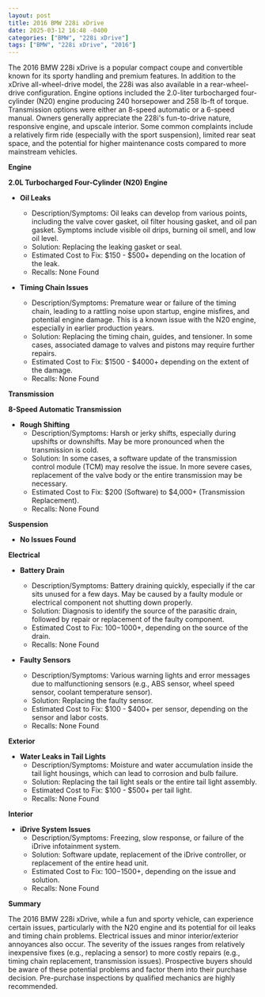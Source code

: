 ```yaml
---
layout: post
title: 2016 BMW 228i xDrive
date: 2025-03-12 16:48 -0400
categories: ["BMW", "228i xDrive"]
tags: ["BMW", "228i xDrive", "2016"]
---
```

The 2016 BMW 228i xDrive is a popular compact coupe and convertible known for its sporty handling and premium features. In addition to the xDrive all-wheel-drive model, the 228i was also available in a rear-wheel-drive configuration. Engine options included the 2.0-liter turbocharged four-cylinder (N20) engine producing 240 horsepower and 258 lb-ft of torque. Transmission options were either an 8-speed automatic or a 6-speed manual. Owners generally appreciate the 228i's fun-to-drive nature, responsive engine, and upscale interior. Some common complaints include a relatively firm ride (especially with the sport suspension), limited rear seat space, and the potential for higher maintenance costs compared to more mainstream vehicles.

**Engine**

**2.0L Turbocharged Four-Cylinder (N20) Engine**

*   **Oil Leaks**
    *   Description/Symptoms: Oil leaks can develop from various points, including the valve cover gasket, oil filter housing gasket, and oil pan gasket. Symptoms include visible oil drips, burning oil smell, and low oil level.
    *   Solution: Replacing the leaking gasket or seal.
    *   Estimated Cost to Fix: $150 - $500+ depending on the location of the leak.
    *   Recalls: None Found

*   **Timing Chain Issues**
    *   Description/Symptoms: Premature wear or failure of the timing chain, leading to a rattling noise upon startup, engine misfires, and potential engine damage. This is a known issue with the N20 engine, especially in earlier production years.
    *   Solution: Replacing the timing chain, guides, and tensioner. In some cases, associated damage to valves and pistons may require further repairs.
    *   Estimated Cost to Fix: $1500 - $4000+ depending on the extent of the damage.
    *   Recalls: None Found

**Transmission**

**8-Speed Automatic Transmission**

*   **Rough Shifting**
    *   Description/Symptoms: Harsh or jerky shifts, especially during upshifts or downshifts. May be more pronounced when the transmission is cold.
    *   Solution: In some cases, a software update of the transmission control module (TCM) may resolve the issue. In more severe cases, replacement of the valve body or the entire transmission may be necessary.
    *   Estimated Cost to Fix: $200 (Software) to $4,000+ (Transmission Replacement).
    *   Recalls: None Found

**Suspension**

*   **No Issues Found**

**Electrical**

*   **Battery Drain**
    *   Description/Symptoms: Battery draining quickly, especially if the car sits unused for a few days. May be caused by a faulty module or electrical component not shutting down properly.
    *   Solution: Diagnosis to identify the source of the parasitic drain, followed by repair or replacement of the faulty component.
    *   Estimated Cost to Fix: $100-$1000+, depending on the source of the drain.
    *   Recalls: None Found

*   **Faulty Sensors**
    *   Description/Symptoms: Various warning lights and error messages due to malfunctioning sensors (e.g., ABS sensor, wheel speed sensor, coolant temperature sensor).
    *   Solution: Replacing the faulty sensor.
    *   Estimated Cost to Fix: $100 - $400+ per sensor, depending on the sensor and labor costs.
    *   Recalls: None Found

**Exterior**

*   **Water Leaks in Tail Lights**
    *   Description/Symptoms: Moisture and water accumulation inside the tail light housings, which can lead to corrosion and bulb failure.
    *   Solution: Replacing the tail light seals or the entire tail light assembly.
    *   Estimated Cost to Fix: $100 - $500+ per tail light.
    *   Recalls: None Found

**Interior**

*   **iDrive System Issues**
    *   Description/Symptoms: Freezing, slow response, or failure of the iDrive infotainment system.
    *   Solution: Software update, replacement of the iDrive controller, or replacement of the entire head unit.
    *   Estimated Cost to Fix: $100-$1500+, depending on the issue and solution.
    *   Recalls: None Found

**Summary**

The 2016 BMW 228i xDrive, while a fun and sporty vehicle, can experience certain issues, particularly with the N20 engine and its potential for oil leaks and timing chain problems. Electrical issues and minor interior/exterior annoyances also occur. The severity of the issues ranges from relatively inexpensive fixes (e.g., replacing a sensor) to more costly repairs (e.g., timing chain replacement, transmission issues). Prospective buyers should be aware of these potential problems and factor them into their purchase decision. Pre-purchase inspections by qualified mechanics are highly recommended.

